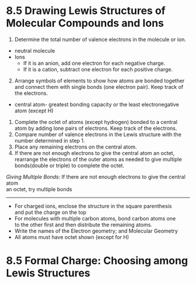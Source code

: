 

# 8.5 Drawing Lewis Structures of Molecular Compounds and Ions

1. Determine the total number of valence electrons in the molecule or ion.  
- neutral molecule  
- Ions  
	- If it is an anion, add one electron for each negative charge.  
	- If it is a cation, subtract one electron for each positive charge.  

2. Arrange symbols of elements to show how atoms are bonded together and connect them with  single bonds (one electron pair). Keep track of the electrons.  
- central atom- greatest bonding capacity or the least electronegative atom (except H)  

1. Complete the octet of atoms (except hydrogen) bonded to a central atom by adding lone pairs of electrons. Keep track of the electrons.  
2. Compare number of valence electrons in the Lewis structure with the number determined in step 1.  
3. Place any remaining electrons on the central atom.  
4. If there are not enough electrons to give the central atom an octet, rearrange the electrons of  the outer atoms as needed to give multiple bonds(double or triple) to complete the octet.

_Giving Multiple Bonds_: If there are not enough electrons to give the central atom  
an octet, try multiple bonds

---
- For charged ions, enclose the structure in the square parenthesis  
and put the charge on the top  
- For molecules with multiple carbon atoms, bond carbon atoms one  
to the other first and then distribute the remaining atoms.  
- Write the names of the Electron geometry; and Molecular Geometry  
- All atoms must have octet shown (except for H)

# 8.5 Formal Charge: Choosing among Lewis Structures
